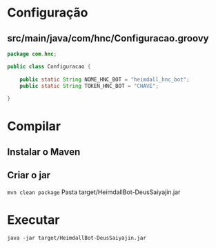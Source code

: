 # Configuração
## src/main/java/com/hnc/Configuracao.groovy
```java
package com.hnc;

public class Configuracao {
	
	public static String NOME_HNC_BOT = "heimdall_hnc_bot";
	public static String TOKEN_HNC_BOT = "CHAVE";
	
}
```
# Compilar
## Instalar o Maven

## Criar o jar
`mvn clean package`
Pasta target/HeimdallBot-DeusSaiyajin.jar

# Executar

`java -jar target/HeimdallBot-DeusSaiyajin.jar`